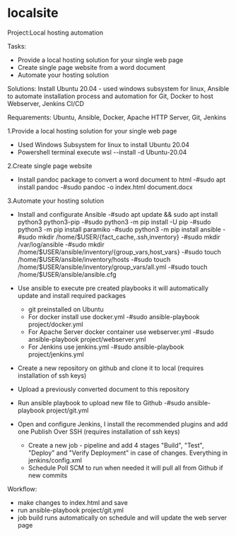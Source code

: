 # localsite
Project:Local hosting automation

Tasks:
- Provide a local hosting solution for your single web page
- Create single page website from a word document 
- Automate your hosting solution

Solutions:
Install Ubuntu 20.04 - used windows subsystem for linux, Ansible to automate installation process and automation for Git, Docker to host Webserver, Jenkins CI/CD 

Requarements:
Ubuntu, Ansible, Docker, Apache HTTP Server, Git, Jenkins


1.Provide a local hosting solution for your single web page
  - Used Windows Subsystem for linux to install Ubuntu 20.04
  - Powershell terminal execute wsl --install -d Ubuntu-20.04

2.Create single page website
  - Install pandoc package to convert a word document to html
    -#sudo apt install pandoc
    -#sudo pandoc -o index.html document.docx

3.Automate your hosting solution
  - Install and configurate Ansible
    -#sudo apt update && sudo apt install python3 python3-pip
    -#sudo python3 -m pip install -U pip
    -#sudo python3 -m pip install paramiko
    -#sudo python3 -m pip install ansible
    -#sudo mkdir /home/$USER/{fact_cache,.ssh,inventory}
    -#sudo mkdir /var/log/ansible
    -#sudo mkdir /home/$USER/ansible/inventory/{group_vars,host_vars}
    -#sudo touch /home/$USER/ansible/inventory/hosts
    -#sudo touch /home/$USER/ansible/inventory/group_vars/all.yml
    -#sudo touch /home/$USER/ansible/ansible.cfg
  
  - Use ansible to execute pre created playbooks it will automatically update and install required packages
    - git preinstalled on Ubuntu
    - For docker install use docker.yml
      -#sudo ansible-playbook project/docker.yml
    - For Apache Server docker container use webserver.yml
      -#sudo ansible-playbook project/webserver.yml
    - For Jenkins use jenkins.yml
      -#sudo ansible-playbook project/jenkins.yml
  
  - Create a new repository on github and clone it to local (requires installation of ssh keys)
  - Upload a previously converted document to this repository
  - Run ansible playbook to upload new file to Github
      -#sudo ansible-playbook project/git.yml
  
  - Open and configure Jenkins, I install the recommended plugins and add one Publish Over SSH (requires installation of ssh keys)
    - Create a new job - pipeline and add 4 stages "Build", "Test", "Deploy" and "Verify Deployment" in case of changes. Everything in jenkins/config.xml
    - Schedule Poll SCM to run when needed it will pull all from Github if new commits
        
  Workflow: 
  - make changes to index.html and save
  - run ansible-playbook project/git.yml
  - job build runs automatically on schedule and will update the web server page
  
